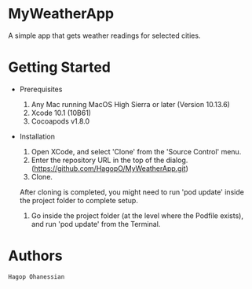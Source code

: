 # MyWeatherApp

A simple app that gets weather readings for selected cities.

# Getting Started

- Prerequisites
  1) Any Mac running MacOS High Sierra or later (Version 10.13.6)
  2) Xcode 10.1 (10B61)
  3) Cocoapods v1.8.0

- Installation
  1) Open XCode, and select 'Clone' from the 'Source Control' menu.
  2) Enter the repository URL in the top of the dialog. (https://github.com/HagopO/MyWeatherApp.git)
  3) Clone.
  
  After cloning is completed, you might need to run 'pod update' inside the project folder to complete setup.
  1) Go inside the project folder (at the level where the Podfile exists), and run 'pod update' from the Terminal.
  
# Authors

    Hagop Ohanessian

